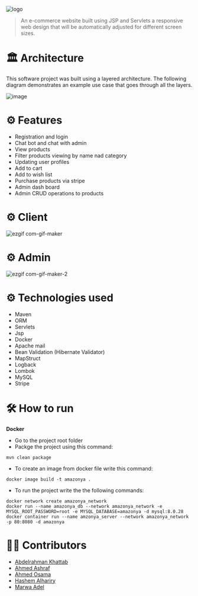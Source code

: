 ![logo](https://user-images.githubusercontent.com/36333141/164304926-ff40e561-0867-436d-be92-58c823e5174e.jpeg)
>An e-commerce website built using JSP and Servlets a responsive web design that will be automatically adjusted for different screen sizes.
# 🏛 Architecture
This software project was built using a layered architecture. The following diagram demonstrates an example use case that goes through all the layers. 

![image](https://user-images.githubusercontent.com/73137611/155808282-0a0ee1ab-9d35-4258-a953-c9ccad72f707.png)

# ⚙ Features
* Registration and login
* Chat bot and chat with admin
* View products
* Filter products viewing by name nad category
* Updating user profiles
* Add to cart
* Add to wish list
* Purchase products via stripe 
* Admin dash board
* Admin CRUD operations to products

# ⚙ Client
![ezgif com-gif-maker](https://user-images.githubusercontent.com/45319166/164311567-bac9b6e3-a82f-4a41-9ead-8f494e819d94.gif)
# ⚙ Admin
![ezgif com-gif-maker-2](https://user-images.githubusercontent.com/45319166/164312129-3e00d0c0-5316-4529-9d9a-794ad21112cc.gif)


# ⚙ Technologies used
* Maven
* ORM
* Servlets
* Jsp
* Docker
* Apache mail
* Bean Validation (Hibernate Validator)
* MapStruct
* Logback
* Lombok
* MySQL
* Stripe

# 🛠 How to run
**Docker**
* Go to the project root folder
* Packge the project using this command:
```maven
mvn clean package
``` 
* To create an image from docker file write this command:
```docker
docker image build -t amazonya .
```
* To run the project write the the following commands:
```docker
docker network create amazonya_network
docker run --name amazonya_db --network amazonya_network -e MYSQL_ROOT_PASSWORD=root -e MYSQL_DATABASE=amazonya -d mysql:8.0.28
docker container run --name amzonya_server --network amazonya_network -p 80:8080 -d amazonya
```

# 👷🏽 Contributors
* [Abdelrahman Khattab](https://github.com/abdelrahman-khattab)
* [Ahmed Ashraf](https://github.com/ahmedashrfhassan)
* [Ahmed Osama](https://github.com/AhmedOsama123)
* [Hashem Alhariry](https://github.com/HashemAlhariry)
* [Marwa Adel](https://github.com/marwaadel12)
